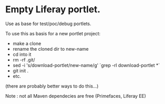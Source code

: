 # Empty Liferay portlet.

Use as base for test/poc/debug portlets.

To use this as basis for a new portlet project:
- make a clone
- rename the cloned dir to new-name
- cd into it
- rm -rf .git/
- sed -i 's/download-portlet/new-name/g' \`grep -rl download-portlet *\`
- git init .
- etc.

(there are probably better ways to do this...)

Note : not all Maven dependecies are free (Primefaces, Liferay EE)
